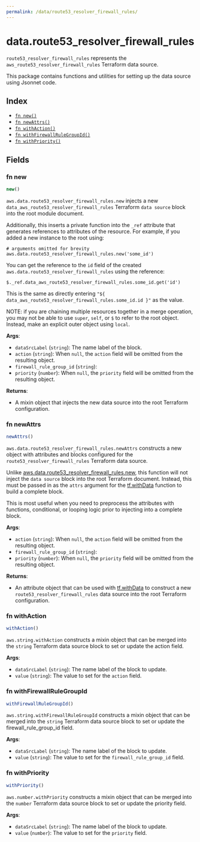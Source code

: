 ```yaml
---
permalink: /data/route53_resolver_firewall_rules/
---
```


# data.route53_resolver_firewall_rules

`route53_resolver_firewall_rules` represents the `aws_route53_resolver_firewall_rules` Terraform data source.



This package contains functions and utilities for setting up the data source using Jsonnet code.


## Index

* [`fn new()`](#fn-new)
* [`fn newAttrs()`](#fn-newattrs)
* [`fn withAction()`](#fn-withaction)
* [`fn withFirewallRuleGroupId()`](#fn-withfirewallrulegroupid)
* [`fn withPriority()`](#fn-withpriority)

## Fields

### fn new

```ts
new()
```


`aws.data.route53_resolver_firewall_rules.new` injects a new `data_aws_route53_resolver_firewall_rules` Terraform `data source`
block into the root module document.

Additionally, this inserts a private function into the `_ref` attribute that generates references to attributes of the
resource. For example, if you added a new instance to the root using:

    # arguments omitted for brevity
    aws.data.route53_resolver_firewall_rules.new('some_id')

You can get the reference to the `id` field of the created `aws.data.route53_resolver_firewall_rules` using the reference:

    $._ref.data_aws_route53_resolver_firewall_rules.some_id.get('id')

This is the same as directly entering `"${ data_aws_route53_resolver_firewall_rules.some_id.id }"` as the value.

NOTE: if you are chaining multiple resources together in a merge operation, you may not be able to use `super`, `self`,
or `$` to refer to the root object. Instead, make an explicit outer object using `local`.

**Args**:
  - `dataSrcLabel` (`string`): The name label of the block.
  - `action` (`string`):  When `null`, the `action` field will be omitted from the resulting object.
  - `firewall_rule_group_id` (`string`): 
  - `priority` (`number`):  When `null`, the `priority` field will be omitted from the resulting object.

**Returns**:
- A mixin object that injects the new data source into the root Terraform configuration.


### fn newAttrs

```ts
newAttrs()
```


`aws.data.route53_resolver_firewall_rules.newAttrs` constructs a new object with attributes and blocks configured for the `route53_resolver_firewall_rules`
Terraform data source.

Unlike [aws.data.route53_resolver_firewall_rules.new](#fn-route53_resolver_firewall_rulesnew), this function will not inject the `data source`
block into the root Terraform document. Instead, this must be passed in as the `attrs` argument for the
[tf.withData](https://github.com/tf-libsonnet/core/tree/main/docs#fn-withdata) function to build a complete block.

This is most useful when you need to preprocess the attributes with functions, conditional, or looping logic prior to
injecting into a complete block.

**Args**:
  - `action` (`string`):  When `null`, the `action` field will be omitted from the resulting object.
  - `firewall_rule_group_id` (`string`): 
  - `priority` (`number`):  When `null`, the `priority` field will be omitted from the resulting object.

**Returns**:
  - An attribute object that can be used with [tf.withData](https://github.com/tf-libsonnet/core/tree/main/docs#fn-withdata) to construct a new `route53_resolver_firewall_rules` data source into the root Terraform configuration.


### fn withAction

```ts
withAction()
```

`aws.string.withAction` constructs a mixin object that can be merged into the `string`
Terraform data source block to set or update the action field.



**Args**:
  - `dataSrcLabel` (`string`): The name label of the block to update.
  - `value` (`string`): The value to set for the `action` field.


### fn withFirewallRuleGroupId

```ts
withFirewallRuleGroupId()
```

`aws.string.withFirewallRuleGroupId` constructs a mixin object that can be merged into the `string`
Terraform data source block to set or update the firewall_rule_group_id field.



**Args**:
  - `dataSrcLabel` (`string`): The name label of the block to update.
  - `value` (`string`): The value to set for the `firewall_rule_group_id` field.


### fn withPriority

```ts
withPriority()
```

`aws.number.withPriority` constructs a mixin object that can be merged into the `number`
Terraform data source block to set or update the priority field.



**Args**:
  - `dataSrcLabel` (`string`): The name label of the block to update.
  - `value` (`number`): The value to set for the `priority` field.
